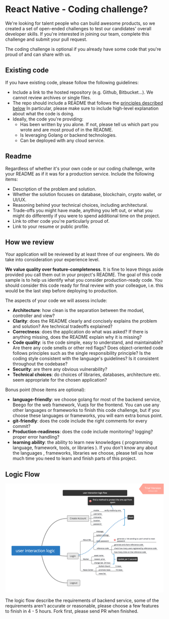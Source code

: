 # React Native - Coding challenge?


We're looking for talent people who can build awesome products, so we created a set of open-ended challenges to test our candidates' overall developer skills. If you're interested in joining our team, complete this challenge and submit your pull request.

The coding challenge is optional if you already have some code that you're proud of and can share with us.

Existing code
-------------

If you have existing code, please follow the following guidelines:

* Include a link to the hosted repository (e.g. Github, Bitbucket...). We cannot review archives or single files.
* The repo should include a README that follows the [principles described below](#readme) In particular, please make sure to include high-level explanation about what the code is doing.
* Ideally, the code you're providing:
  * Has been written by you alone. If not, please tell us which part you wrote and are most proud of in the README.
  * Is leveraging Golang or backend technologies.
  * Can be deployed with any cloud service.

Readme
------

Regardless of whether it's your own code or our coding challenge, write your README as if it was for a production service. Include the following items:

* Description of the problem and solution.
* Whether the solution focuses on database, blockchain, crypto wallet, or UI/UX.
* Reasoning behind your technical choices, including architectural. 
* Trade-offs you might have made, anything you left out, or what you might do differently if you were to spend additional time on the project.
* Link to other code you're particularly proud of.
* Link to your resume or public profile.

How we review
-------------

Your application will be reviewed by at least three of our engineers. We do take into consideration your experience level.

**We value quality over feature-completeness**. It is fine to leave things aside provided you call them out in your project's README. The goal of this code sample is to help us identify what you consider production-ready code. You should consider this code ready for final review with your colleague, i.e. this would be the last step before deploying to production.

The aspects of your code we will assess include:

* **Architecture**: how clean is the separation between the moduel, controller and view?
* **Clarity**: does the README clearly and concisely explains the problem and solution? Are technical tradeoffs explained?
* **Correctness**: does the application do what was asked? If there is anything missing, does the README explain why it is missing?
* **Code quality**: is the code simple, easy to understand, and maintainable?  Are there any code smells or other red flags? Does object-oriented code follows principles such as the single responsibility principle? Is the coding style consistent with the language's guidelines? Is it consistent throughout the codebase?
* **Security**: are there any obvious vulnerability?
* **Technical choices**: do choices of libraries, databases, architecture etc. seem appropriate for the chosen application?

Bonus point (those items are optional):

* **language-friendly**: we choose golang for most of the backend service, Beego for the web framework, Vuejs for the frontend. You can use any other languages or frameworks to finish this code challenge, but if you choose these languages or frameworks, you will earn extra bonus point.
* **git-friendly**: does the code include the right comments for every commit? 
* **Production-readiness**: does the code include monitoring? logging? proper error handling?
* **learning ability**: the ability to learn new knowledges ( programming language, framework, tools, or libraries ). If you don't know any about the languages , frameworks, libraries we choose, please tell us how much time you need to learn and finish parts of this project.

Logic Flow
-------------

![](https://raw.githubusercontent.com/Unity-Labs-Development/Backend-Service-API-Demo/master/assets/user%20interaction%20logic%20.png)

The logic flow describe the requirements of backend service, some of the requirements aren't accurate or reasonable, please choose a few features to finish in 4 - 5 hours. Fork first, please send PR when finished.